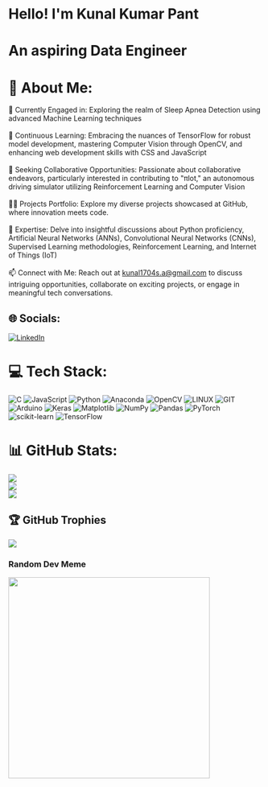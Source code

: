 # Hello! I'm Kunal Kumar Pant
# An aspiring Data Engineer

# 💫 About Me:
🔭 Currently Engaged in: Exploring the realm of Sleep Apnea Detection using advanced Machine Learning techniques<br><br>🌱 Continuous Learning: Embracing the nuances of TensorFlow for robust model development, mastering Computer Vision through OpenCV, and enhancing web development skills with CSS and JavaScript<br><br>👯 Seeking Collaborative Opportunities: Passionate about collaborative endeavors, particularly interested in contributing to "πlot," an autonomous driving simulator utilizing Reinforcement Learning and Computer Vision<br><br>👨‍💻 Projects Portfolio: Explore my diverse projects showcased at GitHub, where innovation meets code.<br><br>💬 Expertise: Delve into insightful discussions about Python proficiency, Artificial Neural Networks (ANNs), Convolutional Neural Networks (CNNs), Supervised Learning methodologies, Reinforcement Learning, and Internet of Things (IoT)<br><br>📫 Connect with Me: Reach out at kunal1704s.a@gmail.com to discuss intriguing opportunities, collaborate on exciting projects, or engage in meaningful tech conversations.


## 🌐 Socials:
[![LinkedIn](https://img.shields.io/badge/LinkedIn-%230077B5.svg?logo=linkedin&logoColor=white)](https://linkedin.com/in/https://www.linkedin.com/in/kunal-pant-4774b924a/) 

# 💻 Tech Stack:
![C](https://img.shields.io/badge/c-%2300599C.svg?style=for-the-badge&logo=c&logoColor=white) ![JavaScript](https://img.shields.io/badge/javascript-%23323330.svg?style=for-the-badge&logo=javascript&logoColor=%23F7DF1E) ![Python](https://img.shields.io/badge/python-3670A0?style=for-the-badge&logo=python&logoColor=ffdd54) ![Anaconda](https://img.shields.io/badge/Anaconda-%2344A833.svg?style=for-the-badge&logo=anaconda&logoColor=white) ![OpenCV](https://img.shields.io/badge/opencv-%23white.svg?style=for-the-badge&logo=opencv&logoColor=white) ![LINUX](https://img.shields.io/badge/Linux-FCC624?style=for-the-badge&logo=linux&logoColor=black) ![GIT](https://img.shields.io/badge/Git-fc6d26?style=for-the-badge&logo=git&logoColor=white) ![Arduino](https://img.shields.io/badge/-Arduino-00979D?style=for-the-badge&logo=Arduino&logoColor=white) ![Keras](https://img.shields.io/badge/Keras-%23D00000.svg?style=for-the-badge&logo=Keras&logoColor=white) ![Matplotlib](https://img.shields.io/badge/Matplotlib-%23ffffff.svg?style=for-the-badge&logo=Matplotlib&logoColor=black) ![NumPy](https://img.shields.io/badge/numpy-%23013243.svg?style=for-the-badge&logo=numpy&logoColor=white) ![Pandas](https://img.shields.io/badge/pandas-%23150458.svg?style=for-the-badge&logo=pandas&logoColor=white) ![PyTorch](https://img.shields.io/badge/PyTorch-%23EE4C2C.svg?style=for-the-badge&logo=PyTorch&logoColor=white) ![scikit-learn](https://img.shields.io/badge/scikit--learn-%23F7931E.svg?style=for-the-badge&logo=scikit-learn&logoColor=white) ![TensorFlow](https://img.shields.io/badge/TensorFlow-%23FF6F00.svg?style=for-the-badge&logo=TensorFlow&logoColor=white)
# 📊 GitHub Stats:
![](https://github-readme-stats.vercel.app/api?username=kunal1704&theme=gotham&hide_border=false&include_all_commits=false&count_private=false)<br/>
![](https://github-readme-streak-stats.herokuapp.com/?user=kunal1704&theme=gotham&hide_border=false)<br/>
![](https://github-readme-stats.vercel.app/api/top-langs/?username=kunal1704&theme=gotham&hide_border=false&include_all_commits=false&count_private=false&layout=compact)

## 🏆 GitHub Trophies
![](https://github-profile-trophy.vercel.app/?username=kunal1704&theme=radical&no-frame=true&no-bg=false&margin-w=4)

###  Random Dev Meme
<img src='https://randommeme-five.vercel.app/' style="height: 400px;"/>
